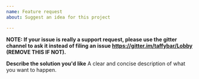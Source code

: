 ```yaml
---
name: Feature request
about: Suggest an idea for this project

---
```


**NOTE: If your issue is really a support request, please use the gitter channel to ask it instead of filing an issue https://gitter.im/taffybar/Lobby (REMOVE THIS IF NOT).**

**Describe the solution you'd like**
A clear and concise description of what you want to happen.

